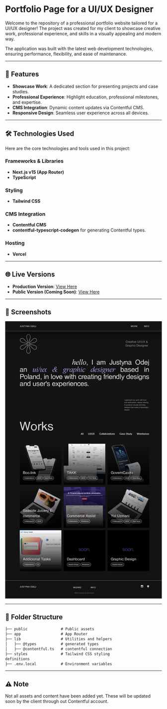 # Portfolio Page for a UI/UX Designer

Welcome to the repository of a professional portfolio website tailored for a UI/UX designer! The project was created for my client to showcase creative work, professional experience, and skills in a visually appealing and modern way.

The application was built with the latest web development technologies, ensuring performance, flexibility, and ease of maintenance.

---

## 🚀 Features

- **Showcase Work**: A dedicated section for presenting projects and case studies.
- **Professional Experience**: Highlight education, professional milestones, and expertise.
- **CMS Integration**: Dynamic content updates via Contentful CMS.
- **Responsive Design**: Seamless user experience across all devices.

---

## 🛠️ Technologies Used

Here are the core technologies and tools used in this project:

### Frameworks & Libraries

- &#x20;**Next.js v15 (App Router)**
- &#x20;**TypeScript**

### Styling

- &#x20;**Tailwind CSS**

### CMS Integration

- &#x20;**Contentful CMS**
- **contentful-typescript-codegen** for generating Contentful types.

### Hosting

- &#x20;**Vercel**

---

## 🌐 Live Versions

- **Production Version**: [View Here](https://ux-ui-designer-page.vercel.app/)
- **Public Version (Coming Soon)**: [View Here](public-link)

---

## 📸 Screenshots

![HOMEPAGE](/screenshot.png)

---

## 📂 Folder Structure

```plaintext
├── public               # Public assets
├── app                  # App Router
├── lib                  # Utilities and helpers
│   ├── @types           # generated types
│   ├── @contentful.ts   # contentful connection
├── styles               # Tailwind CSS styling
definitions
├── .env.local           # Environment variables
```

---

## ⚠️ Note

Not all assets and content have been added yet. These will be updated soon by the client through out Contentful account.
